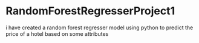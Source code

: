 # RandomForestRegresserProject1
i have created a random forest regresser model using python to predict the price of a hotel based on some attributes
